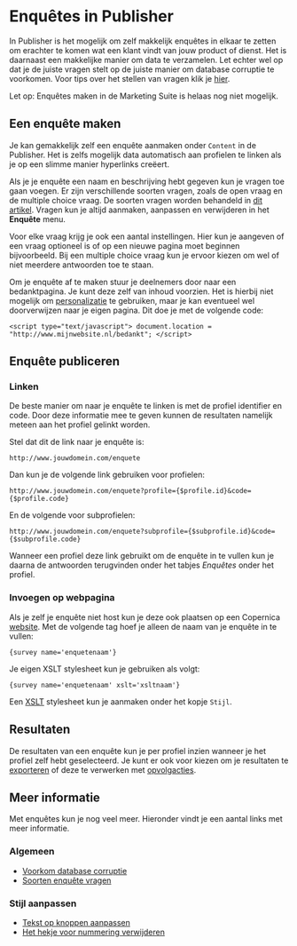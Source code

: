 # Enquêtes in Publisher

In Publisher is het mogelijk om zelf makkelijk enquêtes in elkaar te 
zetten om erachter te komen wat een klant vindt van jouw product of dienst. 
Het is daarnaast een makkelijke manier om data te verzamelen. Let echter 
wel op dat je de juiste vragen stelt op de juiste manier om database 
corruptie te voorkomen. Voor tips over het stellen van vragen klik je 
[hier](./prevent-database-corruption).

Let op: Enquêtes maken in de Marketing Suite is helaas nog niet mogelijk.

## Een enquête maken

Je kan gemakkelijk zelf een enquête aanmaken onder `Content` in de 
Publisher. Het is zelfs mogelijk data automatisch aan profielen te linken 
als je op een slimme manier hyperlinks creëert.

Als je je enquête een naam en beschrijving hebt gegeven kun je vragen 
toe gaan voegen. Er zijn verschillende soorten vragen, zoals de open 
vraag en de multiple choice vraag. De soorten vragen worden behandeld 
in [dit artikel](./surveys-question-types). Vragen kun je altijd 
aanmaken, aanpassen en verwijderen in het **Enquête** menu. 

Voor elke vraag krijg je ook een aantal instellingen. Hier kun je aangeven 
of een vraag optioneel is of op een nieuwe pagina moet beginnen bijvoorbeeld. 
Bij een multiple choice vraag kun je ervoor kiezen om wel of niet meerdere 
antwoorden toe te staan.

Om je enquête af te maken stuur je deelnemers door naar een bedanktpagina. 
Je kunt deze zelf van inhoud voorzien. Het is hierbij niet mogelijk om 
[personalizatie](./personalization) te gebruiken, maar je kan eventueel 
wel doorverwijzen naar je eigen pagina. Dit doe je met de volgende code:

`<script type="text/javascript"> document.location = "http://www.mijnwebsite.nl/bedankt"; </script>`

## Enquête publiceren

### Linken

De beste manier om naar je enquête te linken is met de profiel identifier 
en code. Door deze informatie mee te geven kunnen de resultaten namelijk 
meteen aan het profiel gelinkt worden.

Stel dat dit de link naar je enquête is:

`http://www.jouwdomein.com/enquete`

Dan kun je de volgende link gebruiken voor profielen:

`http://www.jouwdomein.com/enquete?profile={$profile.id}&code={$profile.code}`

En de volgende voor subprofielen:

`http://www.jouwdomein.com/enquete?subprofile={$subprofile.id}&code={$subprofile.code}`

Wanneer een profiel deze link gebruikt om de enquête in te vullen kun je 
daarna de antwoorden terugvinden onder het tabjes *Enquêtes* onder het profiel.

### Invoegen op webpagina

Als je zelf je enquête niet host kun je deze ook plaatsen op een Copernica 
[website](./websites). Met de volgende tag hoef je alleen de naam van 
je enquête in te vullen:

`{survey name='enquetenaam'}`

Je eigen XSLT stylesheet kun je gebruiken als volgt:

`{survey name='enquetenaam' xslt='xsltnaam'}`

Een [XSLT](css-and-xslt) stylesheet kun je aanmaken onder het kopje `Stijl`.

## Resultaten

De resultaten van een enquête kun je per profiel inzien wanneer je het 
profiel zelf hebt geselecteerd. Je kunt er ook voor kiezen om je resultaten 
te [exporteren](./surveys-export-results) of deze te verwerken met 
[opvolgacties](./followups).

## Meer informatie

Met enquêtes kun je nog veel meer. Hieronder vindt je een aantal links 
met meer informatie.

### Algemeen

* [Voorkom database corruptie](./prevent-database-corruption)
* [Soorten enquête vragen](./surveys-question-types)

### Stijl aanpassen

* [Tekst op knoppen aanpassen](./surveys-edit-buttons)
* [Het hekje voor nummering verwijderen](./surveys-remove-hashtag)
